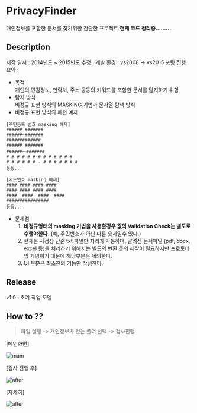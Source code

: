# PrivacyFinder
개인정보를 포함한 문서를 찾기위한 간단한 프로젝트
**현재 코드 정리중.........**

## Description
제작 일시 : 2014년도 ~ 2015년도 추정.. 
개발 환경 : vs2008 -> vs2015 포팅 진행</br>
요약 : 
* 목적</br>
  개인의 민감정보, 연락처, 주소 등등의 키워드를 포함한 문서를 탐지하기 위함
* 탐지 방식</br>
  비정규 표현 방식의 MASKING 기법과 문자열 탐색 방식
* 비정규 표현 방식의 패턴 예제</br>
```
[주민등록 번호 masking 예제]
######-#######
######~#######
#############
###### #######
######ㅡ#######
# # # # # #-# # # # # # #
# # # # # # - # # # # # # #
등등...

[카드번호 masking 예제]
####-####-####-####
#### #### #### ####
####  ####  ####  ####
################
등등...
````
* 문제점 </br>
  1. **비정규형태의 masking 기법을 사용할경우 값의 Validation Check는 별도로 수행야한다.** (예, 주민번호가 아닌 다른 숫자일수 있다.)
  2. 현재는 사정상 단순 txt 파일만 처리가 가능하며, 알려진 문서파일 (pdf, docx, excel 등)을 처리하기 위해서는 별도의 변환 툴의 제작이 필요하지만 프로토타입 개념이기 대문에 해당부분은 제외한다.
  3. UI 부분은 최소한의 기능만 작성한다.

## Release
v1.0 : 초기 작업 모델 </br>

## How to ??

> 파일 실행 -> 개인정보가 있는 폴더 선택 -> 검사진행 </br>

[메인화면]

![main](https://user-images.githubusercontent.com/28824715/50061067-4ba5c280-01df-11e9-8834-0b4948217013.jpg)

[검사 진행 후]

![after](https://user-images.githubusercontent.com/28824715/50061069-4ba5c280-01df-11e9-96bb-cb873300ea2a.jpg)

[자세히]

![after](https://user-images.githubusercontent.com/28824715/50061070-4ba5c280-01df-11e9-9fe6-001f53628b1a.JPG)


